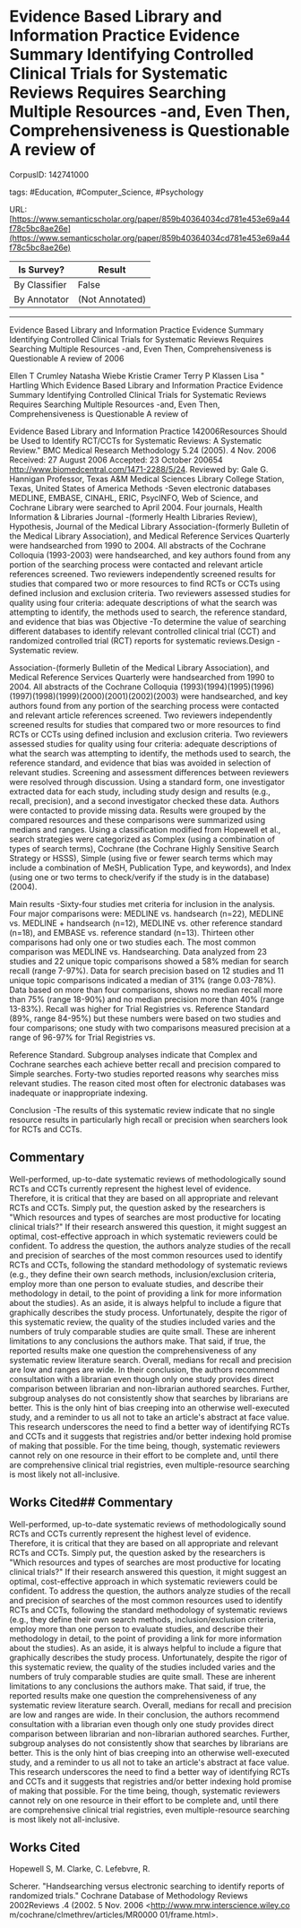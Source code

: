 # Evidence Based Library and Information Practice Evidence Summary Identifying Controlled Clinical Trials for Systematic Reviews Requires Searching Multiple Resources -and, Even Then, Comprehensiveness is Questionable A review of

CorpusID: 142741000
 
tags: #Education, #Computer_Science, #Psychology

URL: [https://www.semanticscholar.org/paper/859b40364034cd781e453e69a44f78c5bc8ae26e](https://www.semanticscholar.org/paper/859b40364034cd781e453e69a44f78c5bc8ae26e)
 
| Is Survey?        | Result          |
| ----------------- | --------------- |
| By Classifier     | False |
| By Annotator      | (Not Annotated) |

---

Evidence Based Library and Information Practice Evidence Summary Identifying Controlled Clinical Trials for Systematic Reviews Requires Searching Multiple Resources -and, Even Then, Comprehensiveness is Questionable A review of
2006

Ellen T Crumley 
Natasha Wiebe 
Kristie Cramer 
Terry P Klassen 
Lisa &quot; Hartling 
Which 
Evidence Based Library and Information Practice Evidence Summary Identifying Controlled Clinical Trials for Systematic Reviews Requires Searching Multiple Resources -and, Even Then, Comprehensiveness is Questionable A review of

Evidence Based Library and Information Practice
142006Resources Should be Used to Identify RCT/CCTs for Systematic Reviews: A Systematic Review." BMC Medical Research Methodology 5.24 (2005). 4 Nov. 2006 Received: 27 August 2006 Accepted: 23 October 200654 <http://www.biomedcentral.com/1471-2288/5/24>. Reviewed by: Gale G. Hannigan Professor, Texas A&M Medical Sciences Library College Station, Texas, United States of America Methods -Seven electronic databases MEDLINE, EMBASE, CINAHL, ERIC, PsycINFO, Web of Science, and Cochrane Library were searched to April 2004. Four journals, Health Information & Libraries Journal -(formerly Health Libraries Review), Hypothesis, Journal of the Medical Library Association-(formerly Bulletin of the Medical Library Association), and Medical Reference Services Quarterly were handsearched from 1990 to 2004. All abstracts of the Cochrane Colloquia (1993-2003) were handsearched, and key authors found from any portion of the searching process were contacted and relevant article references screened. Two reviewers independently screened results for studies that compared two or more resources to find RCTs or CCTs using defined inclusion and exclusion criteria. Two reviewers assessed studies for quality using four criteria: adequate descriptions of what the search was attempting to identify, the methods used to search, the reference standard, and evidence that bias was
Objective -To determine the value of searching different databases to identify relevant controlled clinical trial (CCT) and randomized controlled trial (RCT) reports for systematic reviews.Design -Systematic review.

Association-(formerly Bulletin of the Medical Library Association), and Medical Reference Services Quarterly were handsearched from 1990 to 2004. All abstracts of the Cochrane Colloquia (1993)(1994)(1995)(1996)(1997)(1998)(1999)(2000)(2001)(2002)(2003) were handsearched, and key authors found from any portion of the searching process were contacted and relevant article references screened. Two reviewers independently screened results for studies that compared two or more resources to find RCTs or CCTs using defined inclusion and exclusion criteria. Two reviewers assessed studies for quality using four criteria: adequate descriptions of what the search was attempting to identify, the methods used to search, the reference standard, and evidence that bias was avoided in selection of relevant studies. Screening and assessment differences between reviewers were resolved through discussion. Using a standard form, one investigator extracted data for each study, including study design and results (e.g., recall, precision), and a second investigator checked these data. Authors were contacted to provide missing data. Results were grouped by the compared resources and these comparisons were summarized using medians and ranges. Using a classification modified from Hopewell et al., search strategies were categorized as Complex (using a combination of types of search terms), Cochrane (the Cochrane Highly Sensitive Search Strategy or HSSS), Simple (using five or fewer search terms which may include a combination of MeSH, Publication Type, and keywords), and Index (using one or two terms to check/verify if the study is in the database) (2004).

Main results -Sixty-four studies met criteria for inclusion in the analysis. Four major comparisons were: MEDLINE vs. handsearch (n=22), MEDLINE vs. MEDLINE + handsearch (n=12), MEDLINE vs. other reference standard (n=18), and EMBASE vs. reference standard (n=13). Thirteen other comparisons had only one or two studies each. The most common comparison was MEDLINE vs. Handsearching. Data analyzed from 23 studies and 22 unique topic comparisons showed a 58% median for search recall (range 7-97%). Data for search precision based on 12 studies and 11 unique topic comparisons indicated a median of 31% (range 0.03-78%). Data based on more than four comparisons, shows no median recall more than 75% (range 18-90%) and no median precision more than 40% (range 13-83%). Recall was higher for Trial Registries vs. Reference Standard (89%, range 84-95%) but these numbers were based on two studies and four comparisons; one study with two comparisons measured precision at a range of 96-97% for Trial Registries vs.

Reference Standard. Subgroup analyses indicate that Complex and Cochrane searches each achieve better recall and precision compared to Simple searches. Forty-two studies reported reasons why searches miss relevant studies. The reason cited most often for electronic databases was inadequate or inappropriate indexing.

Conclusion -The results of this systematic review indicate that no single resource results in particularly high recall or precision when searchers look for RCTs and CCTs.


## Commentary

Well-performed, up-to-date systematic reviews of methodologically sound RCTs and CCTs currently represent the highest level of evidence. Therefore, it is critical that they are based on all appropriate and relevant RCTs and CCTs. Simply put, the question asked by the researchers is "Which resources and types of searches are most productive for locating clinical trials?" If their research answered this question, it might suggest an optimal, cost-effective approach in which systematic reviewers could be confident. To address the question, the authors analyze studies of the recall and precision of searches of the most common resources used to identify RCTs and CCTs, following the standard methodology of systematic reviews (e.g., they define their own search methods, inclusion/exclusion criteria, employ more than one person to evaluate studies, and describe their methodology in detail, to the point of providing a link for more information about the studies). As an aside, it is always helpful to include a figure that graphically describes the study process. Unfortunately, despite the rigor of this systematic review, the quality of the studies included varies and the numbers of truly comparable studies are quite small. These are inherent limitations to any conclusions the authors make. That said, if true, the reported results make one question the comprehensiveness of any systematic review literature search. Overall, medians for recall and precision are low and ranges are wide. In their conclusion, the authors recommend consultation with a librarian even though only one study provides direct comparison between librarian and non-librarian authored searches. Further, subgroup analyses do not consistently show that searches by librarians are better. This is the only hint of bias creeping into an otherwise well-executed study, and a reminder to us all not to take an article's abstract at face value. This research underscores the need to find a better way of identifying RCTs and CCTs and it suggests that registries and/or better indexing hold promise of making that possible. For the time being, though, systematic reviewers cannot rely on one resource in their effort to be complete and, until there are comprehensive clinical trial registries, even multiple-resource searching is most likely not all-inclusive.


## Works Cited## Commentary

Well-performed, up-to-date systematic reviews of methodologically sound RCTs and CCTs currently represent the highest level of evidence. Therefore, it is critical that they are based on all appropriate and relevant RCTs and CCTs. Simply put, the question asked by the researchers is "Which resources and types of searches are most productive for locating clinical trials?" If their research answered this question, it might suggest an optimal, cost-effective approach in which systematic reviewers could be confident. To address the question, the authors analyze studies of the recall and precision of searches of the most common resources used to identify RCTs and CCTs, following the standard methodology of systematic reviews (e.g., they define their own search methods, inclusion/exclusion criteria, employ more than one person to evaluate studies, and describe their methodology in detail, to the point of providing a link for more information about the studies). As an aside, it is always helpful to include a figure that graphically describes the study process. Unfortunately, despite the rigor of this systematic review, the quality of the studies included varies and the numbers of truly comparable studies are quite small. These are inherent limitations to any conclusions the authors make. That said, if true, the reported results make one question the comprehensiveness of any systematic review literature search. Overall, medians for recall and precision are low and ranges are wide. In their conclusion, the authors recommend consultation with a librarian even though only one study provides direct comparison between librarian and non-librarian authored searches. Further, subgroup analyses do not consistently show that searches by librarians are better. This is the only hint of bias creeping into an otherwise well-executed study, and a reminder to us all not to take an article's abstract at face value. This research underscores the need to find a better way of identifying RCTs and CCTs and it suggests that registries and/or better indexing hold promise of making that possible. For the time being, though, systematic reviewers cannot rely on one resource in their effort to be complete and, until there are comprehensive clinical trial registries, even multiple-resource searching is most likely not all-inclusive.


## Works Cited

Hopewell S, M. Clarke, C. Lefebvre, R.

Scherer. "Handsearching versus electronic searching to identify reports of randomized trials." Cochrane Database of Methodology Reviews 2002Reviews .4 (2002. 5 Nov. 2006 <http://www.mrw.interscience.wiley.co m/cochrane/clmethrev/articles/MR0000 01/frame.html>.